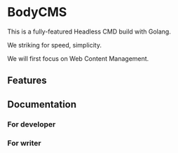 # BodyCMS

This is a fully-featured Headless CMD build with Golang.

We striking for speed, simplicity.

We will first focus on Web Content Management.


## Features

## Documentation

### For developer

### For writer